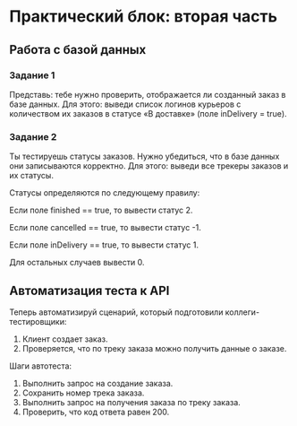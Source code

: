 # Практический блок: вторая часть

## Работа с базой данных

### Задание 1
Представь: тебе нужно проверить, отображается ли созданный заказ в базе данных.
Для этого: выведи список логинов курьеров с количеством их заказов в статусе «В доставке» (поле inDelivery = true). 

### Задание 2
Ты тестируешь статусы заказов. Нужно убедиться, что в базе данных они записываются корректно.
Для этого: выведи все трекеры заказов и их статусы. 

Статусы определяются по следующему правилу:

Если поле finished == true, то вывести статус 2.

Если поле canсelled == true, то вывести статус -1.

Если поле inDelivery == true, то вывести статус 1.

Для остальных случаев вывести 0.

## Автоматизация теста к API
Теперь автоматизируй сценарий, который подготовили коллеги-тестировщики:
1) Клиент создает заказ.
2) Проверяется, что по треку заказа можно получить данные о заказе.

Шаги автотеста:
1) Выполнить запрос на создание заказа.
2) Сохранить номер трека заказа.
3) Выполнить запрос на получения заказа по треку заказа.
4) Проверить, что код ответа равен 200.

